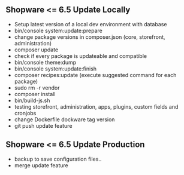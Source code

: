 ## Shopware <= 6.5 Update Locally
- Setup latest version of a local dev environment with database
- bin/console system:update:prepare
- change package versions in composer.json (core, storefront, administration)
- composer update
- check if every package is updateable and compatible
- bin/console theme:dump
- bin/console system:update:finish
- composer recipes:update (execute suggested command for each package)
- sudo rm -r vendor
- composer install
- bin/build-js.sh
- testing storefront, administration, apps, plugins, custom fields and cronjobs
- change Dockerfile dockware tag version
- git push update feature

## Shopware <= 6.5 Update Production
- backup to save configuration files..
- merge update feature
